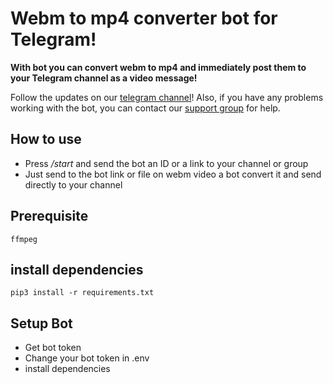 # Webm to mp4 converter bot for Telegram!
**With bot you can convert webm to mp4 and immediately post them to your Telegram channel as a video message!**

Follow the updates on our [telegram channel](http://github.com)! 
Also, if you have any problems working with the bot, you can contact our [support group](http://github.com) for help.

## How to use
- Press */start* and send the bot an ID or a link to your channel or group
- Just send to the bot link or file on webm video a bot convert it and send directly to your channel


## Prerequisite
    ffmpeg

## install dependencies
    pip3 install -r requirements.txt

## Setup Bot
* Get bot token 
* Change your bot token in .env
* install dependencies

